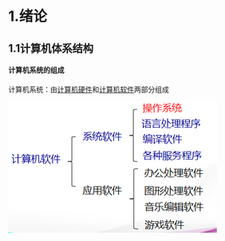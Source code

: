 # 1.绪论

## 1.1计算机体系结构

#### 计算机系统的组成

计算机系统：由<u>计算机硬件</u>和<u>计算机软件</u>两部分组成

 ![Image text](https://github.com/KerenHHH/MyWeeklyShare/blob/master/pictures/1.1.png) 






